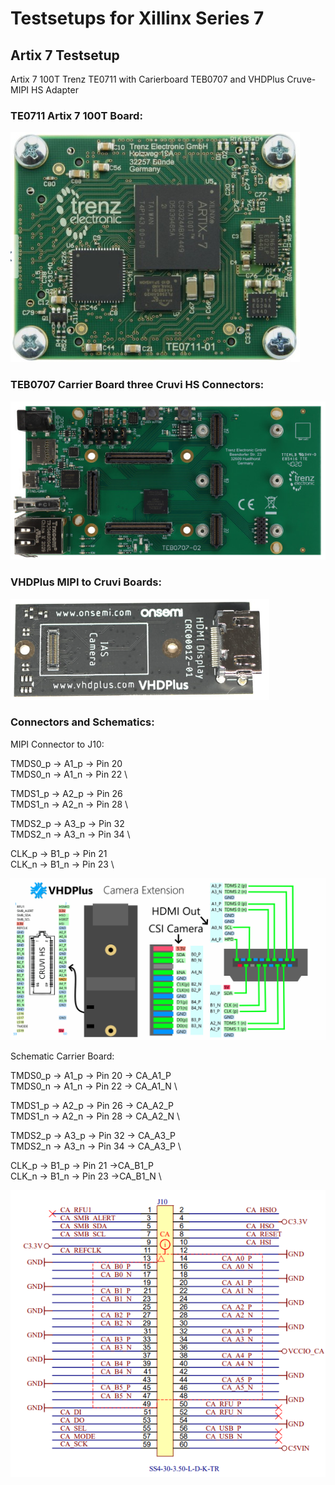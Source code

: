 # Testsetups for Xillinx Series 7

## Artix 7 Testsetup

 Artix 7 100T Trenz TE0711 with Carierboard TEB0707 and VHDPlus Cruve-MIPI HS Adapter
 
 ### TE0711 Artix 7 100T Board:
 
<img src="/images/TE0711.png">

### TEB0707 Carrier Board three Cruvi HS Connectors:

<img src="/images/TEB0707.jpg" >

### VHDPlus MIPI to Cruvi Boards:

<img src="/images/CruviMipi.png">

### Connectors and Schematics:
MIPI Connector to J10:

TMDS0_p -> A1_p -> Pin 20 \
TMDS0_n -> A1_n -> Pin 22 \

TMDS1_p -> A2_p -> Pin 26 \
TMDS1_n -> A2_n -> Pin 28 \

TMDS2_p -> A3_p -> Pin 32 \
TMDS2_n -> A3_n -> Pin 34 \

CLK_p   -> B1_p -> Pin 21 \
CLK_n   -> B1_n -> Pin 23 \


<img src="/images/CruviCam.png">


Schematic Carrier Board:

TMDS0_p -> A1_p -> Pin 20 -> CA_A1_P \
TMDS0_n -> A1_n -> Pin 22 -> CA_A1_N \

TMDS1_p -> A2_p -> Pin 26 -> CA_A2_P \
TMDS1_n -> A2_n -> Pin 28 -> CA_A2_N \

TMDS2_p -> A3_p -> Pin 32 -> CA_A3_P \
TMDS2_n -> A3_n -> Pin 34 -> CA_A3_P \

CLK_p   -> B1_p -> Pin 21 ->CA_B1_P \
CLK_n   -> B1_n -> Pin 23 ->CA_B1_N \

<img src="/images/Sche_car.png">
